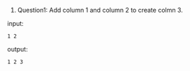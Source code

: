 1. Question1: Add column 1 and column 2 to create colmn 3.

input:

```
1 2
```

output:

```
1 2 3
```
